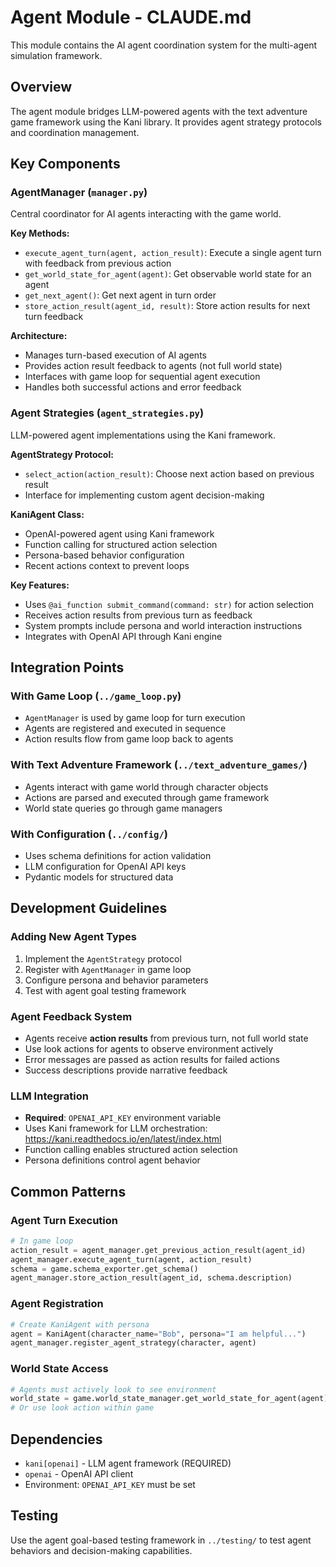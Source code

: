 # Agent Module - CLAUDE.md

This module contains the AI agent coordination system for the multi-agent simulation framework.

## Overview

The agent module bridges LLM-powered agents with the text adventure game framework using the Kani library. It provides agent strategy protocols and coordination management.

## Key Components

### AgentManager (`manager.py`)
Central coordinator for AI agents interacting with the game world.

**Key Methods:**
- `execute_agent_turn(agent, action_result)`: Execute a single agent turn with feedback from previous action
- `get_world_state_for_agent(agent)`: Get observable world state for an agent
- `get_next_agent()`: Get next agent in turn order
- `store_action_result(agent_id, result)`: Store action results for next turn feedback

**Architecture:**
- Manages turn-based execution of AI agents
- Provides action result feedback to agents (not full world state)
- Interfaces with game loop for sequential agent execution
- Handles both successful actions and error feedback

### Agent Strategies (`agent_strategies.py`)
LLM-powered agent implementations using the Kani framework.

**AgentStrategy Protocol:**
- `select_action(action_result)`: Choose next action based on previous result
- Interface for implementing custom agent decision-making

**KaniAgent Class:**
- OpenAI-powered agent using Kani framework
- Function calling for structured action selection
- Persona-based behavior configuration
- Recent actions context to prevent loops

**Key Features:**
- Uses `@ai_function submit_command(command: str)` for action selection
- Receives action results from previous turn as feedback
- System prompts include persona and world interaction instructions
- Integrates with OpenAI API through Kani engine

## Integration Points

### With Game Loop (`../game_loop.py`)
- `AgentManager` is used by game loop for turn execution
- Agents are registered and executed in sequence
- Action results flow from game loop back to agents

### With Text Adventure Framework (`../text_adventure_games/`)
- Agents interact with game world through character objects
- Actions are parsed and executed through game framework
- World state queries go through game managers

### With Configuration (`../config/`)
- Uses schema definitions for action validation
- LLM configuration for OpenAI API keys
- Pydantic models for structured data

## Development Guidelines

### Adding New Agent Types
1. Implement the `AgentStrategy` protocol
2. Register with `AgentManager` in game loop
3. Configure persona and behavior parameters
4. Test with agent goal testing framework

### Agent Feedback System
- Agents receive **action results** from previous turn, not full world state
- Use look actions for agents to observe environment actively
- Error messages are passed as action results for failed actions
- Success descriptions provide narrative feedback

### LLM Integration
- **Required**: `OPENAI_API_KEY` environment variable
- Uses Kani framework for LLM orchestration: https://kani.readthedocs.io/en/latest/index.html
- Function calling enables structured action selection
- Persona definitions control agent behavior

## Common Patterns

### Agent Turn Execution
```python
# In game loop
action_result = agent_manager.get_previous_action_result(agent_id)
agent_manager.execute_agent_turn(agent, action_result)
schema = game.schema_exporter.get_schema()
agent_manager.store_action_result(agent_id, schema.description)
```

### Agent Registration
```python
# Create KaniAgent with persona
agent = KaniAgent(character_name="Bob", persona="I am helpful...")
agent_manager.register_agent_strategy(character, agent)
```

### World State Access
```python
# Agents must actively look to see environment
world_state = game.world_state_manager.get_world_state_for_agent(agent)
# Or use look action within game
```

## Dependencies

- `kani[openai]` - LLM agent framework (REQUIRED)
- `openai` - OpenAI API client
- Environment: `OPENAI_API_KEY` must be set

## Testing

Use the agent goal-based testing framework in `../testing/` to test agent behaviors and decision-making capabilities.